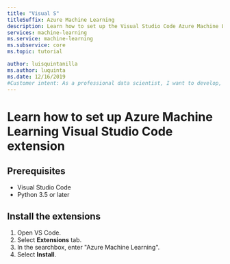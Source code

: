 ```yaml
---
title: "Visual S"
titleSuffix: Azure Machine Learning
description: Learn how to set up the Visual Studio Code Azure Machine Learning extension.
services: machine-learning
ms.service: machine-learning
ms.subservice: core
ms.topic: tutorial

author: luisquintanilla
ms.author: luquinta
ms.date: 12/16/2019
#Customer intent: As a professional data scientist, I want to develop, deploy, and managge Azure Machine Learning projects locally in Visual Studio Code
---
```


# Learn how to set up Azure Machine Learning Visual Studio Code extension

## Prerequisites

- Visual Studio Code
- Python 3.5 or later

## Install the extensions

1. Open VS Code.
1. Select **Extensions** tab.
1. In the searchbox, enter "Azure Machine Learning".
1. Select **Install**.